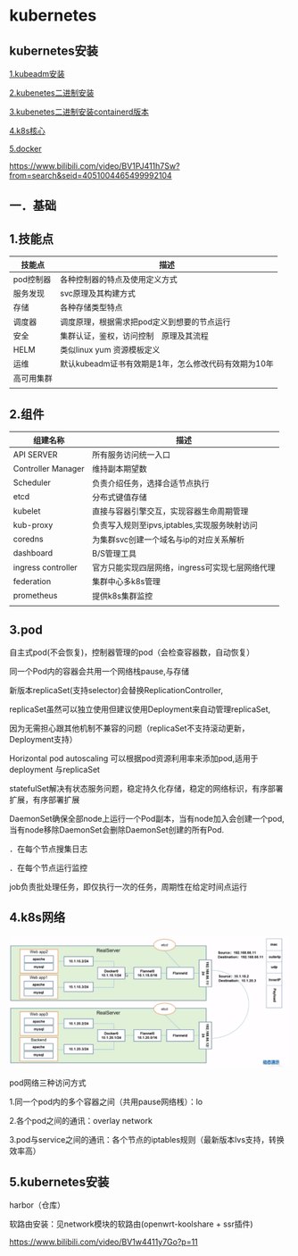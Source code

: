 # kubernetes

## kubernetes安装

[1.kubeadm安装](k8s_kubeadm_install.md)

[2.kubenetes二进制安装](k8s_binary_install.md)

[3.kubenetes二进制安装containerd版本](k8s_binary_containerd.md)

[4.k8s核心](k8s_core_cmd.md)

[5.docker](docker.md)

https://www.bilibili.com/video/BV1PJ411h7Sw?from=search&seid=4051004465499992104

## 一．基础

## 1.技能点

| 技能点     | 描述                                                 |
| ---------- | ---------------------------------------------------- |
| pod控制器  | 各种控制器的特点及使用定义方式                       |
| 服务发现   | svc原理及其构建方式                                  |
| 存储       | 各种存储类型特点                                     |
| 调度器     | 调度原理，根据需求把pod定义到想要的节点运行          |
| 安全       | 集群认证，鉴权，访问控制　原理及其流程               |
| HELM       | 类似linux yum 资源模板定义                           |
| 运维       | 默认kubeadm证书有效期是1年，怎么修改代码有效期为10年 |
| 高可用集群 |                                                      |
|            |                                                      |

## 2.组件

| 组建名称           | 描述                                            |
| ------------------ | ----------------------------------------------- |
| API SERVER         | 所有服务访问统一入口                            |
| Controller Manager | 维持副本期望数                                  |
| Scheduler          | 负责介绍任务，选择合适节点执行                  |
| etcd               | 分布式键值存储                                  |
| kubelet            | 直接与容器引擎交互，实现容器生命周期管理        |
| kub-proxy          | 负责写入规则至ipvs,iptables,实现服务映射访问    |
| coredns            | 为集群svc创建一个域名与ip的对应关系解析         |
| dashboard          | B/S管理工具                                     |
| ingress controller | 官方只能实现四层网络，ingress可实现七层网络代理 |
| federation         | 集群中心多k8s管理                               |
| prometheus | 提供k8s集群监控 |
|          |                                |

## 3.pod

自主式pod(不会恢复)，控制器管理的pod（会检查容器数，自动恢复）

同一个Pod内的容器会共用一个网络栈pause,与存储



新版本replicaSet(支持selector)会替换ReplicationController,

replicaSet虽然可以独立使用但建议使用Deployment来自动管理replicaSet,

因为无需担心跟其他机制不兼容的问题（replicaSet不支持滚动更新，Deployment支持）



Horizontal pod autoscaling 可以根据pod资源利用率来添加pod,适用于deployment   与replicaSet



statefulSet解决有状态服务问题，稳定持久化存储，稳定的网络标识，有序部署扩展，有序部署扩展



DaemonSet确保全部node上运行一个Pod副本，当有node加入会创建一个pod,当有node移除DaemonSet会删除DaemonSet创建的所有Pod.

．在每个节点搜集日志

．在每个节点运行监控



job负责批处理任务，即仅执行一次的任务，周期性在给定时间点运行

## 4.k8s网络

![](img/k8s-flannel-process.png)

pod网络三种访问方式

1.同一个pod内的多个容器之间（共用pause网络桟）：lo

2.各个pod之间的通讯：overlay network

3.pod与service之间的通讯：各个节点的iptables规则（最新版本lvs支持，转换效率高）

## 5.kubernetes安装

harbor（仓库）

软路由安装：见network模块的软路由(openwrt-koolshare + ssr插件)

https://www.bilibili.com/video/BV1w4411y7Go?p=11